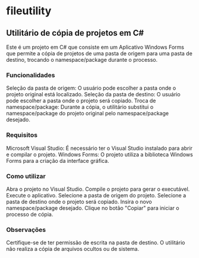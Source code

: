 # fileutility
## Utilitário de cópia de projetos em C#

Este é um projeto em C# que consiste em um Aplicativo Windows Forms que permite a cópia de projetos de uma pasta de origem para uma pasta de destino, trocando o namespace/package durante o processo.

### Funcionalidades
Seleção da pasta de origem: O usuário pode escolher a pasta onde o projeto original está localizado.
Seleção da pasta de destino: O usuário pode escolher a pasta onde o projeto será copiado.
Troca de namespace/package: Durante a cópia, o utilitário substitui o namespace/package do projeto original pelo namespace/package desejado.

### Requisitos
Microsoft Visual Studio: É necessário ter o Visual Studio instalado para abrir e compilar o projeto.
Windows Forms: O projeto utiliza a biblioteca Windows Forms para a criação da interface gráfica.

### Como utilizar
Abra o projeto no Visual Studio.
Compile o projeto para gerar o executável.
Execute o aplicativo.
Selecione a pasta de origem do projeto.
Selecione a pasta de destino onde o projeto será copiado.
Insira o novo namespace/package desejado.
Clique no botão "Copiar" para iniciar o processo de cópia.

### Observações
Certifique-se de ter permissão de escrita na pasta de destino.
O utilitário não realiza a cópia de arquivos ocultos ou de sistema.
